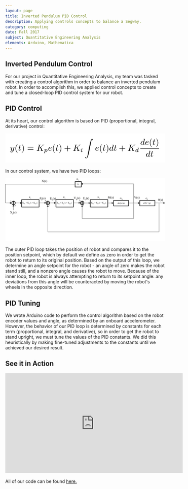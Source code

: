 ```yaml
---
layout: page
title: Inverted Pendulum PID Control
description: Applying controls concepts to balance a Segway.
category: computing
date: Fall 2017
subject: Quantitative Engineering Analysis
elements: Arduino, Mathematica
---
```


## Inverted Pendulum Control

For our project in Quantitative Engineering Analysis, my team was tasked with creating a control algorithm in order to balance an inverted pendulum robot. In order to accomplish this, we applied control concepts to create and tune a closed-loop PID control system for our robot.

## PID Control

At its heart, our control algorithm is based on PID (proportional, integral, derivative) control:

<div class = "row uniform">
  <div class = "8u -2u">
    <span class = "image fit">
      <img src="images/PID.png">
    </span>
  </div>
</div>

In our control system, we have two PID loops:

<div class = "row uniform">
  <div class = "12u">
    <span class = "image fit">
      <img src="images/BlockDiagram.png">
    </span>
  </div>
</div>

The outer PID loop takes the position of robot and compares it to the position setpoint, which by default we define as zero in order to get the robot to return to its original position. Based on the output of this loop, we determine an angle setpoint for the robot - an angle of zero makes the robot stand still, and a nonzero angle causes the robot to move. Because of the inner loop, the robot is always attempting to return to its setpoint angle: any deviations from this angle will be counteracted by moving the robot's wheels in the opposite direction.

## PID Tuning

We wrote Arduino code to perform the control algorithm based on the robot encoder values and angle, as determined by an onboard accelerometer. However, the behavior of our PID loop is determined by constants for each term (proportional, integral, and derivative), so in order to get the robot to stand upright, we must tune the values of the PID constants. We did this heuristically by making fine-tuned adjustments to the constants until we achieved our desired result.

## See it in Action

<iframe width="560" height="315" src="https://www.youtube.com/embed/_gubutSz2GY?rel=0&amp;showinfo=0" frameborder="0" allow="autoplay; encrypted-media" allowfullscreen></iframe>

All of our code can be found [here.](https://github.com/aselker/qea-rocks)
